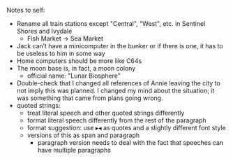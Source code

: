 Notes to self:

* Rename all train stations except "Central", "West", etc. in Sentinel Shores and Ivydale 
  * Fish Market → Sea Market
* Jack can’t have a minicomputer in the bunker or if there is one, it has to be useless to him in some way
* Home computers should be more like C64s
* The moon base is, in fact, a moon colony
  * official name: "Lunar Biosphere"
* Double-check that I changed all references of Annie leaving the city to not imply this was planned. I changed my mind about the situation; it was something that came from plans going wrong.
* quoted strings:
  * treat literal speech and other quoted strings differently
  * format literal speech differently from the rest of the paragraph
  * format suggestion: use ▸◂ as quotes and a slightly different font style
  * versions of this as span and paragraph
    * paragraph version needs to deal with the fact that speeches can have multiple paragraphs
